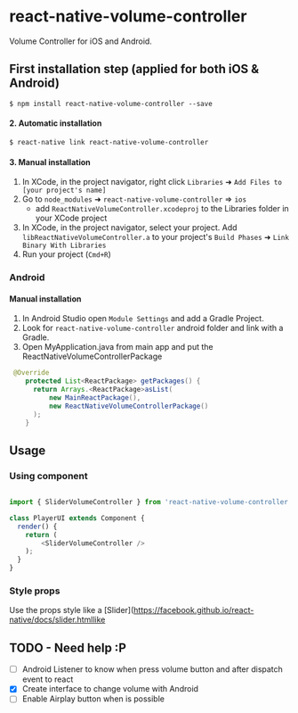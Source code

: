 # react-native-volume-controller
Volume Controller for iOS and Android.

## First installation step (applied for both iOS & Android)

`$ npm install react-native-volume-controller --save`

#### 2. Automatic installation

`$ react-native link react-native-volume-controller`

#### 3. Manual installation

1. In XCode, in the project navigator, right click `Libraries` ➜ `Add Files to [your project's name]`
2. Go to `node_modules` ➜ `react-native-volume-controller` => `ios`
   - add `ReactNativeVolumeController.xcodeproj` to the Libraries folder in your XCode project
3. In XCode, in the project navigator, select your project. Add `libReactNativeVolumeController.a` to your project's `Build Phases` ➜ `Link Binary With Libraries`
4. Run your project (`Cmd+R`)

### Android

#### Manual installation

1. In Android Studio open `Module Settings` and add a Gradle Project.
2. Look for `react-native-volume-controller` android folder and link with a Gradle.
3. Open MyApplication.java from main app and put the ReactNativeVolumeControllerPackage

```java
 @Override
    protected List<ReactPackage> getPackages() {
      return Arrays.<ReactPackage>asList(
          new MainReactPackage(),
          new ReactNativeVolumeControllerPackage()
      );
    }
```

## Usage

### Using component

```javascript

import { SliderVolumeController } from 'react-native-volume-controller';

class PlayerUI extends Component {
  render() {
    return (
        <SliderVolumeController />
    );
  }
}
```

### Style props

Use the props style like a [Slider](https://facebook.github.io/react-native/docs/slider.htmllike

## TODO - Need help :P

- [ ] Android Listener to know when press volume button and after dispatch event to react
- [X] Create interface to change volume with Android
- [ ] Enable Airplay button when is possible
